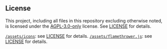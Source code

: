 ## License

This project, including all files in this repository excluding otherwise noted, is licensed under the [AGPL-3.0-only](https://opensource.org/licenses/AGPL-3.0) license. See [LICENSE](./LICENSE) for details.

<!-- [`/assets/3270`](https://github.com/rbanffy/3270font): see [LICENSE](./assets/3270/LICENSE.txt) for details. -->

[`/assets/icons`](https://github.com/primer/octicons): see [LICENSE](./assets/icons/LICENSE) for details. [`/assets/flamethrower.js`](https://github.com/fireship-io/flamethrower): see [LICENSE](./assets/flamethrower/LICENSE) for details.
